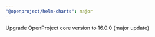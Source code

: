 ```yaml
---
"@openproject/helm-charts": major
---
```


Upgrade OpenProject core version to 16.0.0 (major update)

